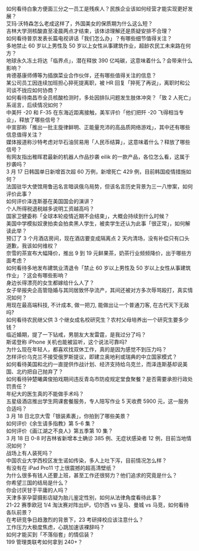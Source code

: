 如何看待白象方便面三分之一员工是残疾人？民族企业该如何经营才能实现更好发展？  
艾玛·沃特森怎么老成这样了，外国美女的保质期为什么这么短？  
吉林大学测核酸直至凌晨两点才结束，该体谅理解还是质疑安排不合理？  
如何看待普京发表长篇电视讲话「我们怎么办」？有哪些细节值得关注？  
多地禁止 60 岁以上男性及 50 岁以上女性从事建筑作业，超龄农民工未来路在何方？  
地球永久冻土将达「临界点」，潜在释放 390 亿吨碳，这意味着什么？会带来什么影响？  
肯德基康师傅等为插旗菜业合作伙伴，还有哪些值得关注的信息？  
某公司员工因连续加班担心猝死提离职，被 HR 回复「猝死了再说」，离职时和公司谈不拢应如何协商？  
如何看待南昌市全员核酸检测时，多处因排队问题发生肢体冲突？「致 2 人死亡」系谣言，后续情况如何？  
中美歼 -20 和 F-35 在东海近距离接触，美军评价「他们把歼 -20 飞得相当专业」，释放了哪些信号？  
中宣部称「推出一批主旋律鲜明、正能量充沛的高品质网络游戏」，其中还有哪些信息值得关注？  
媒体报道称沙特考虑对华石油贸易用「人民币结算」，这意味着什么？释放了哪些信号？  
有网友指出稚晖君最新的机器人作品抄袭 eilik 的一款产品，各位怎么看，这属于抄袭吗？  
3 月 17 日韩国单日新增首次超 60 万例，新增死亡 429 例，目前韩国疫情措施如何？  
法国驻华大使馆用鲁迅名言暗讽俄乌局势，但该名言历史背景为三一八惨案，如何评价此事？  
如何评价泽连斯基在美国国会的演讲？  
个人所得税退税越多说明工资越高吗？  
国家卫健委称「全球本轮疫情近期不会结束」，大概会持续到什么时候？  
美国中学模拟奴隶拍卖会拍卖黑人学生，被卖学生还认为此事「很正常」，如何解读此举？  
预订了 3 个月酒店房间，现在酒店要变成隔离点 2 天内清场，没有补偿只有口头道歉，我该如何维权？  
奈雪的茶宣布大幅降价，推出 9 到 19 元鲜果茶，奶茶行业频频降价，出于哪些方面考虑？  
如何看待多地发布建筑业清退令「禁止 60 岁以上男性及 50 岁以上女性从事建筑作业」？这会有哪些影响？  
身边长得漂亮的女生都嫁给什么人了？  
女子举报央企高管隐婚与其同居致怀孕流产，其间还被对方多次辱骂殴打，真实情况如何？  
用现在最高端科技, 不计成本, 做一把刀, 能做出让一个普通刀客, 在古代天下无敌吗?  
如何看待农民继父供 3 个继女成名校研究生？农村父母培养出一个研究生要多少钱？  
临近婚期，提了一下钻戒，男朋友大发雷霆，是我过分了吗？  
斯诺登称 iPhone 关机也能被监听，这个说法可靠吗?  
为什么现在年轻人，都喜欢找双休工作，真的是因为感觉不到压力吗？  
怎样评价乌克兰不接受俄罗斯提议，即建立奥地利或瑞典的中立国家模式？  
如何看待美国和北约一直提供作战计划、经济支持给乌克兰，而泽连斯基却说美国、北约把自己抛弃了？  
如何看待钟楚曦龚俊拍戏期间违反青岛市防疫规定堂食聚餐？是否需要承担行政处罚责任？  
年纪大的医生真的不能做手术吗？  
五星级酒店推出学生网课套餐服务，专人陪写作业 5 天收费 5900 元，这一服务合适吗？  
3 月 18 日北京大雪「银装素裹」，你拍到了哪些美景？  
如何评价《余生请多指教》第 5-6 集？  
如何评价《画江湖之不良人》第五季第 10 集？  
3 月 18 日 0-8 时吉林省新增本土确诊 385 例、无症状感染者 12 例，目前当地情况如何？  
战场上有人装死吗？  
中国农业大学西校区发生诺如传染，多人上吐下泻，目前情况怎么样？  
有没有在 iPad Pro11 寸上很震撼的超高清壁纸？  
为什么很多有钱人还要上班，甚至工作还很努力？他们追求的究竟是什么？  
你希望三国的结局是什么？  
你会讨厌甘于平庸的人吗？  
天津多家孕婴摄影店疑为胎儿鉴定性别，如何从法律角度看待此事？  
21-22 赛季欧冠 1/4 淘汰赛对阵出炉，切尔西 vs 皇马、曼城 vs 马竞，如何看待各队前景？  
在考研竞争日趋激烈的背景下，23 考研择校应该注意什么？  
工作压力大极度焦虑，心跳加速该裸辞吗？  
如何才能买到「不落俗套」的情侣装？  
199 管理类联考如何拿到 240+？  
